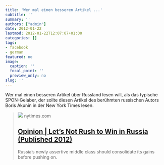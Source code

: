 ```yaml
---
title: 'Wer mal einen besseren Artikel ...'
subtitle: ''
summary: ''
authors: ["admin"]
date: 2012-01-22
lastmod: 2012-01-22T12:07:07+01:00
categories: []
tags:
- facebook
- german
featured: no
image:
  caption: ''
  focal_point: ''
  preview_only: no
slug: ''
---
```

Wer mal einen besseren Artikel über Russland lesen will, als das typische SPON-Gelaber, der sollte diesen Artikel des berühmten russischen Autors Boris Akunin in der New York Times lesen.
> [![](https://static01.nyt.com/images/2012/01/21/opinion/21iht-akunin-art/21iht-akunin-art-articleLarge.jpg?year=2012&h=342&w=600&s=023ffe71ae7da01a74384527ad08423771700882ba6efd2a8c074cf52870d58b&k=ZQJBKqZ0VN&tw=1)](http://www.nytimes.com/2012/01/21/opinion/lets-not-rush-to-win-in-russia.html?pagewanted=all)
> nytimes.com
> ## [Opinion | Let’s Not Rush to Win in Russia (Published 2012)](http://www.nytimes.com/2012/01/21/opinion/lets-not-rush-to-win-in-russia.html?pagewanted=all)
>
>Russia’s newly assertive middle class should consolidate its gains before pushing on.


